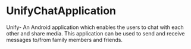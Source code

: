 # UnifyChatApplication
Unify- An Android application which enables the users to chat with each other and share media. This application can be used to send and receive messages to/from family members and friends.
